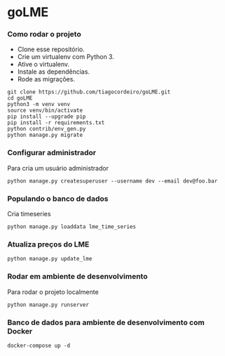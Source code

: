 # goLME

### Como rodar o projeto

* Clone esse repositório.
* Crie um virtualenv com Python 3.
* Ative o virtualenv.
* Instale as dependências.
* Rode as migrações.

```
git clone https://github.com/tiagocordeiro/goLME.git
cd goLME
python3 -m venv venv
source venv/bin/activate
pip install --upgrade pip
pip install -r requirements.txt
python contrib/env_gen.py
python manage.py migrate
```

### Configurar administrador

Para cria um usuário administrador

```
python manage.py createsuperuser --username dev --email dev@foo.bar
```

### Populando o banco de dados

Cria timeseries

```
python manage.py loaddata lme_time_series
```

### Atualiza preços do LME

```
python manage.py update_lme
```

### Rodar em ambiente de desenvolvimento

Para rodar o projeto localmente

```
python manage.py runserver
```

### Banco de dados para ambiente de desenvolvimento com Docker

```
docker-compose up -d
```
